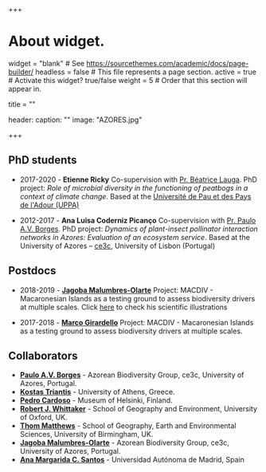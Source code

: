+++
# About widget.
widget = "blank"  # See https://sourcethemes.com/academic/docs/page-builder/
headless = false  # This file represents a page section.
active = true  # Activate this widget? true/false
weight = 5  # Order that this section will appear in.

title = ""

header:
  caption: ""
  image: "AZORES.jpg"
 
+++


## PhD students

* 2017-2020 - **Etienne Ricky** Co-supervision with [Pr. Béatrice Lauga]("https://iprem.univ-pau.fr/fr/_plugins/mypage/mypage/content/lauga.html"). PhD project: _Role of microbial diversity in the functioning of peatbogs in a context of climate change_. Based at the [Université  de Pau et des Pays de l'Adour (UPPA)]("https://www.univ-pau.fr/")  

* 2012-2017 - **Ana Luisa Coderniz Picanço** Co-supervision with [Pr. Paulo A.V. Borges]("https://ce3c.ciencias.ulisboa.pt/team/IBBC"). PhD project: _Dynamics of plant-insect pollinator interaction networks in Azores: Evaluation of an ecosystem service_. Based at the University of Azores – [ce3c]("https://ce3c.ciencias.ulisboa.pt/index.php"), University of Lisbon (Portugal)

## Postdocs

* 2018-2019 - [**Jagoba Malumbres-Olarte**]("https://ce3c.ciencias.ulisboa.pt//member/jagoba") Project: MACDIV - Macaronesian Islands as a testing ground to assess biodiversity drivers at multiple scales. Click [here]("https://www.behance.net/jmalumbresolarte") to check his scientific illustrations 

* 2017-2018 - [**Marco Girardello**]("https://scholar.google.com/citations?user=yFZMqqkAAAAJ&hl=en") Project: MACDIV - Macaronesian Islands as a testing ground to assess biodiversity drivers at multiple scales. 

## Collaborators

* [**Paulo A.V. Borges**]("https://ce3c.ciencias.ulisboa.pt/member/paulo-a-v-borges") - Azorean Biodiversity Group, ce3c, University of Azores, Portugal.
* [**Kostas Triantis**]("https://kostastriantis.wordpress.com") - University of Athens, Greece.
* [**Pedro Cardoso**]("http://biodiversityresearch.org") - Museum of Helsinki, Finland.
* [**Robert J. Whittaker**]("https://www.geog.ox.ac.uk/staff/rwhittaker.html") - School of Geography and Environment, University of Oxford, UK.
* [**Thom Matthews**]("https://www.birmingham.ac.uk/staff/profiles/gees/matthews-tom.aspx") - School of Geography, Earth and Environmental Sciences, University of Birmingham, UK.
* [**Jagoba Malumbres-Olarte**]("https://ce3c.ciencias.ulisboa.pt//member/jagoba") - Azorean Biodiversity Group, ce3c, University of Azores, Portugal.
* [**Ana Margarida C. Santos**]("https://guidasanto1.wixsite.com/guida") -  Universidad Autónoma de Madrid, Spain






